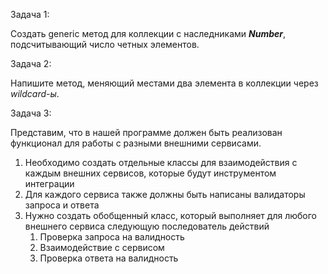 Задача 1:

Создать generic метод для коллекции с наследниками _**Number**_, подсчитывающий число четных элементов.

Задача 2:

Напишите метод, меняющий местами два элемента в коллекции через _wildcard-ы_.

Задача 3:

Представим, что в нашей программе должен быть реализован функционал для работы с разными внешними сервисами.
1. Необходимо создать отдельные классы для взаимодействия с каждым внешних сервисов, которые будут инструментом интеграции
2. Для каждого сервиса также должны быть написаны валидаторы запроса и ответа
3. Нужно создать обобщенный класс, который выполняет для любого внешнего сервиса следующую последователь действий
   1. Проверка запроса на валидность
   2. Взаимодействие с сервисом
   3. Проверка ответа на валидность